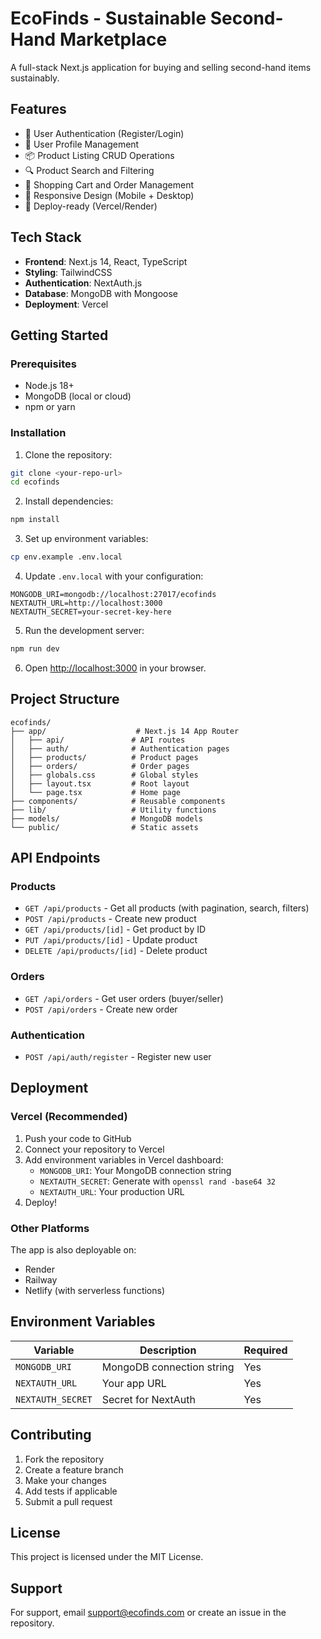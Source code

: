 # EcoFinds - Sustainable Second-Hand Marketplace

A full-stack Next.js application for buying and selling second-hand items sustainably.

## Features

- 🔐 User Authentication (Register/Login)
- 👤 User Profile Management
- 📦 Product Listing CRUD Operations
- 🔍 Product Search and Filtering
- 🛒 Shopping Cart and Order Management
- 📱 Responsive Design (Mobile + Desktop)
- 🚀 Deploy-ready (Vercel/Render)

## Tech Stack

- **Frontend**: Next.js 14, React, TypeScript
- **Styling**: TailwindCSS
- **Authentication**: NextAuth.js
- **Database**: MongoDB with Mongoose
- **Deployment**: Vercel

## Getting Started

### Prerequisites

- Node.js 18+ 
- MongoDB (local or cloud)
- npm or yarn

### Installation

1. Clone the repository:
```bash
git clone <your-repo-url>
cd ecofinds
```

2. Install dependencies:
```bash
npm install
```

3. Set up environment variables:
```bash
cp env.example .env.local
```

4. Update `.env.local` with your configuration:
```env
MONGODB_URI=mongodb://localhost:27017/ecofinds
NEXTAUTH_URL=http://localhost:3000
NEXTAUTH_SECRET=your-secret-key-here
```

5. Run the development server:
```bash
npm run dev
```

6. Open [http://localhost:3000](http://localhost:3000) in your browser.

## Project Structure

```
ecofinds/
├── app/                    # Next.js 14 App Router
│   ├── api/               # API routes
│   ├── auth/              # Authentication pages
│   ├── products/          # Product pages
│   ├── orders/            # Order pages
│   ├── globals.css        # Global styles
│   ├── layout.tsx         # Root layout
│   └── page.tsx           # Home page
├── components/            # Reusable components
├── lib/                   # Utility functions
├── models/                # MongoDB models
└── public/                # Static assets
```

## API Endpoints

### Products
- `GET /api/products` - Get all products (with pagination, search, filters)
- `POST /api/products` - Create new product
- `GET /api/products/[id]` - Get product by ID
- `PUT /api/products/[id]` - Update product
- `DELETE /api/products/[id]` - Delete product

### Orders
- `GET /api/orders` - Get user orders (buyer/seller)
- `POST /api/orders` - Create new order

### Authentication
- `POST /api/auth/register` - Register new user

## Deployment

### Vercel (Recommended)

1. Push your code to GitHub
2. Connect your repository to Vercel
3. Add environment variables in Vercel dashboard:
   - `MONGODB_URI`: Your MongoDB connection string
   - `NEXTAUTH_SECRET`: Generate with `openssl rand -base64 32`
   - `NEXTAUTH_URL`: Your production URL
4. Deploy!

### Other Platforms

The app is also deployable on:
- Render
- Railway
- Netlify (with serverless functions)

## Environment Variables

| Variable | Description | Required |
|----------|-------------|----------|
| `MONGODB_URI` | MongoDB connection string | Yes |
| `NEXTAUTH_URL` | Your app URL | Yes |
| `NEXTAUTH_SECRET` | Secret for NextAuth | Yes |

## Contributing

1. Fork the repository
2. Create a feature branch
3. Make your changes
4. Add tests if applicable
5. Submit a pull request

## License

This project is licensed under the MIT License.

## Support

For support, email support@ecofinds.com or create an issue in the repository.
